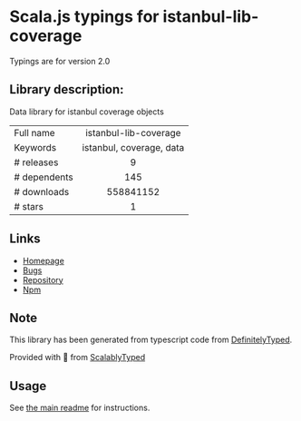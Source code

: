 
# Scala.js typings for istanbul-lib-coverage

Typings are for version 2.0

## Library description:
Data library for istanbul coverage objects

|                    |                 |
| ------------------ | :-------------: |
| Full name          | istanbul-lib-coverage |
| Keywords           | istanbul, coverage, data |
| # releases         | 9 |
| # dependents       | 145 |
| # downloads        | 558841152 |
| # stars            | 1 |

## Links
- [Homepage](https://istanbul.js.org/)
- [Bugs](https://github.com/istanbuljs/istanbuljs/issues)
- [Repository](https://github.com/istanbuljs/istanbuljs)
- [Npm](https://www.npmjs.com/package/istanbul-lib-coverage)
    


## Note
This library has been generated from typescript code from [DefinitelyTyped](https://definitelytyped.org).

Provided with :purple_heart: from [ScalablyTyped](https://github.com/oyvindberg/ScalablyTyped)

## Usage
See [the main readme](../../readme.md) for instructions.


